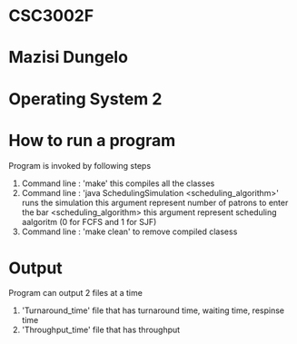 # CSC3002F
# Mazisi Dungelo
# Operating System 2

# How to run a  program
Program is invoked by following steps
1. Command line : 'make' this compiles all the classes
2. Command line : 'java SchedulingSimulation <number of patrons> <scheduling_algorithm>' runs the simulation
    <number of patrons> this argument represent number of patrons to enter the bar
    <scheduling_algorithm> this argument represent scheduling aalgoritm (0 for FCFS and 1 for SJF)
3. Command line : 'make clean' to remove compiled clasess

# Output
Program can output 2 files at a time
1. 'Turnaround_time' file that has turnaround time, waiting time, respinse time
2. 'Throughput_time' file that has throughput 
